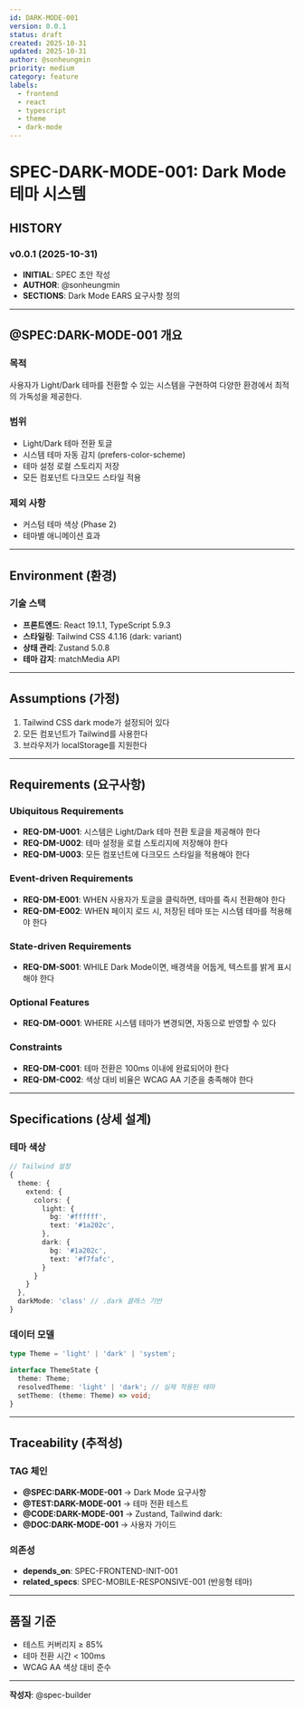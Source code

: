 ```yaml
---
id: DARK-MODE-001
version: 0.0.1
status: draft
created: 2025-10-31
updated: 2025-10-31
author: @sonheungmin
priority: medium
category: feature
labels:
  - frontend
  - react
  - typescript
  - theme
  - dark-mode
---
```


# SPEC-DARK-MODE-001: Dark Mode 테마 시스템

## HISTORY

### v0.0.1 (2025-10-31)
- **INITIAL**: SPEC 초안 작성
- **AUTHOR**: @sonheungmin
- **SECTIONS**: Dark Mode EARS 요구사항 정의

---

## @SPEC:DARK-MODE-001 개요

### 목적
사용자가 Light/Dark 테마를 전환할 수 있는 시스템을 구현하여 다양한 환경에서 최적의 가독성을 제공한다.

### 범위
- Light/Dark 테마 전환 토글
- 시스템 테마 자동 감지 (prefers-color-scheme)
- 테마 설정 로컬 스토리지 저장
- 모든 컴포넌트 다크모드 스타일 적용

### 제외 사항
- 커스텀 테마 색상 (Phase 2)
- 테마별 애니메이션 효과

---

## Environment (환경)

### 기술 스택
- **프론트엔드**: React 19.1.1, TypeScript 5.9.3
- **스타일링**: Tailwind CSS 4.1.16 (dark: variant)
- **상태 관리**: Zustand 5.0.8
- **테마 감지**: matchMedia API

---

## Assumptions (가정)

1. Tailwind CSS dark mode가 설정되어 있다
2. 모든 컴포넌트가 Tailwind를 사용한다
3. 브라우저가 localStorage를 지원한다

---

## Requirements (요구사항)

### Ubiquitous Requirements
- **REQ-DM-U001**: 시스템은 Light/Dark 테마 전환 토글을 제공해야 한다
- **REQ-DM-U002**: 테마 설정을 로컬 스토리지에 저장해야 한다
- **REQ-DM-U003**: 모든 컴포넌트에 다크모드 스타일을 적용해야 한다

### Event-driven Requirements
- **REQ-DM-E001**: WHEN 사용자가 토글을 클릭하면, 테마를 즉시 전환해야 한다
- **REQ-DM-E002**: WHEN 페이지 로드 시, 저장된 테마 또는 시스템 테마를 적용해야 한다

### State-driven Requirements
- **REQ-DM-S001**: WHILE Dark Mode이면, 배경색을 어둡게, 텍스트를 밝게 표시해야 한다

### Optional Features
- **REQ-DM-O001**: WHERE 시스템 테마가 변경되면, 자동으로 반영할 수 있다

### Constraints
- **REQ-DM-C001**: 테마 전환은 100ms 이내에 완료되어야 한다
- **REQ-DM-C002**: 색상 대비 비율은 WCAG AA 기준을 충족해야 한다

---

## Specifications (상세 설계)

### 테마 색상
```typescript
// Tailwind 설정
{
  theme: {
    extend: {
      colors: {
        light: {
          bg: '#ffffff',
          text: '#1a202c',
        },
        dark: {
          bg: '#1a202c',
          text: '#f7fafc',
        }
      }
    }
  },
  darkMode: 'class' // .dark 클래스 기반
}
```

### 데이터 모델
```typescript
type Theme = 'light' | 'dark' | 'system';

interface ThemeState {
  theme: Theme;
  resolvedTheme: 'light' | 'dark'; // 실제 적용된 테마
  setTheme: (theme: Theme) => void;
}
```

---

## Traceability (추적성)

### TAG 체인
- **@SPEC:DARK-MODE-001** → Dark Mode 요구사항
- **@TEST:DARK-MODE-001** → 테마 전환 테스트
- **@CODE:DARK-MODE-001** → Zustand, Tailwind dark:
- **@DOC:DARK-MODE-001** → 사용자 가이드

### 의존성
- **depends_on**: SPEC-FRONTEND-INIT-001
- **related_specs**: SPEC-MOBILE-RESPONSIVE-001 (반응형 테마)

---

## 품질 기준
- 테스트 커버리지 ≥ 85%
- 테마 전환 시간 < 100ms
- WCAG AA 색상 대비 준수

---

**작성자**: @spec-builder
